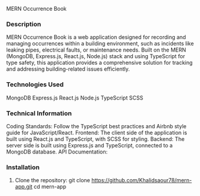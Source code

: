MERN Occurrence Book

### Description

MERN Occurrence Book is a web application designed for recording and managing occurrences within a building environment, such as incidents like leaking pipes, electrical faults, or maintenance needs. Built on the MERN (MongoDB, Express.js, React.js, Node.js) stack and using TypeScript for type safety, this application provides a comprehensive solution for tracking and addressing building-related issues efficiently.

### Technologies Used

MongoDB
Express.js
React.js
Node.js
TypeScript
SCSS

### Technical Information

Coding Standards: Follow the TypeScript best practices and Airbnb style guide for JavaScript/React.
Frontend: The client side of the application is built using React.js and TypeScript, with SCSS for styling.
Backend: The server side is built using Express.js and TypeScript, connected to a MongoDB database.
API Documentation:

### Installation

1. Clone the repository:
   git clone https://github.com/Khalidsaour78/mern-app.git
   cd mern-app
